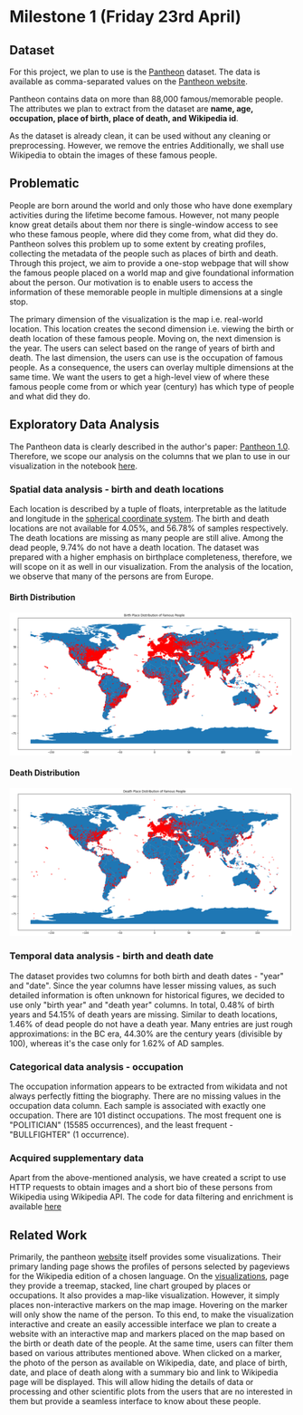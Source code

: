 # Milestone 1 (Friday 23rd April)

## Dataset

For this project, we plan to use is the [Pantheon](https://pantheon.world/) dataset. The data is available as comma-separated values on the [Pantheon website](https://storage.googleapis.com/pantheon-public-data/person_2020_update.csv.bz2).

Pantheon contains data on more than 88,000 famous/memorable people. The attributes we plan to extract from the dataset are **name, age, occupation, place of birth, place of death, and Wikipedia id**.

As the dataset is already clean, it can be used without any cleaning or preprocessing. However, we remove the entries Additionally, we shall use Wikipedia to obtain the images of these famous people.

## Problematic

People are born around the world and only those who have done exemplary activities during the lifetime become famous. However, not many people know great details about them nor there is single-window access to see who these famous people, where did they come from, what did they do. Pantheon solves this problem up to some extent by creating profiles, collecting the metadata of the people such as places of birth and death. Through this project, we aim to provide a one-stop webpage that will show the famous people placed on a world map and give foundational information about the person. Our motivation is to enable users to access the information of these memorable people in multiple dimensions at a single stop.

The primary dimension of the visualization is the map i.e. real-world location. This location creates the second dimension i.e. viewing the birth or death location of these famous people. Moving on, the next dimension is the year. The users can select based on the range of years of birth and death. The last dimension, the users can use is the occupation of famous people. As a consequence, the users can overlay multiple dimensions at the same time. We want the users to get a high-level view of where these famous people come from or which year (century) has which type of people and what did they do.

## Exploratory Data Analysis

The Pantheon data is clearly described in the author's paper: [Pantheon 1.0](https://arxiv.org/abs/1502.07310). Therefore, we scope our analysis on the columns that we plan to use in our visualization in the notebook [here](https://github.com/com-480-data-visualization/data-visualization-project-2021-famousworld/blob/main/notebooks/PantheonExploratory.ipynb).

### Spatial data analysis - birth and death locations

Each location is described by a tuple of floats, interpretable as the latitude and longitude in the [spherical coordinate system](https://en.wikipedia.org/wiki/Reference_ellipsoid#Coordinates). The birth and death locations are not available for 4.05%, and 56.78% of samples respectively. The death locations are missing as many people are still alive. Among the dead people, 9.74% do not have a death location. The dataset was prepared with a higher emphasis on birthplace completeness, therefore, we will scope on it as well in our visualization. From the analysis of the location, we observe that many of the persons are from Europe.

#### Birth Distribution

<img src="./../images/birth_distribution.png" width="500">

#### Death Distribution

<img src="./../images/death_distribution.png" width="500">

### Temporal data analysis - birth and death date

The dataset provides two columns for both birth and death dates - "year" and "date". Since the year columns have lesser missing values, as such detailed information is often unknown for historical figures, we decided to use only "birth year" and "death year" columns. In total, 0.48% of birth years and 54.15% of death years are missing. Similar to death locations, 1.46% of dead people do not have a death year. Many entries are just rough approximations: in the BC era, 44.30% are the century years (divisible by 100), whereas it's the case only for 1.62% of AD samples.

### Categorical data analysis - occupation

The occupation information appears to be extracted from wikidata and not always perfectly fitting the biography. There are no missing values in the occupation data column. Each sample is associated with exactly one occupation. There are 101 distinct occupations. The most frequent one is "POLITICIAN" (15585 occurrences), and the least frequent - "BULLFIGHTER" (1 occurrence).

### Acquired supplementary data

Apart from the above-mentioned analysis, we have created a script to use HTTP requests to obtain images and a short bio of these persons from Wikipedia using Wikipedia API. The code for data filtering and enrichment is available [here](https://github.com/com-480-data-visualization/data-visualization-project-2021-famousworld/blob/main/src/process.py)

## Related Work

Primarily, the pantheon [website](https://pantheon.world/) itself provides some visualizations. Their primary landing page shows the profiles of persons selected by pageviews for the Wikipedia edition of a chosen language. On the [visualizations](https://pantheon.world/explore/viz), page they provide a treemap, stacked, line chart grouped by places or occupations. It also provides a map-like visualization. However, it simply places non-interactive markers on the map image. Hovering on the marker will only show the name of the person. To this end, to make the visualization interactive and create an easily accessible interface we plan to create a website with an interactive map and markers placed on the map based on the birth or death date of the people. At the same time, users can filter them based on various attributes mentioned above. When clicked on a marker, the photo of the person as available on Wikipedia, date, and place of birth, date, and place of death along with a summary bio and link to Wikipedia page will be displayed. This will allow hiding the details of data or processing and other scientific plots from the users that are no interested in them but provide a seamless interface to know about these people.
